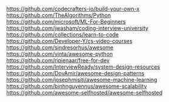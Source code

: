 https://github.com/codecrafters-io/build-your-own-x \
https://github.com/TheAlgorithms/Python \
https://github.com/microsoft/ML-For-Beginners \
https://github.com/jwasham/coding-interview-university \
https://github.com/collections/learn-to-code \
https://github.com/Developer-Y/cs-video-courses \
https://github.com/sindresorhus/awesome \
https://github.com/vinta/awesome-python \
https://github.com/ripienaar/free-for-dev \
https://github.com/InterviewReady/system-design-resources \
https://github.com/DovAmir/awesome-design-patterns \
https://github.com/josephmisiti/awesome-machine-learning \
https://github.com/binhnguyennus/awesome-scalability \
https://github.com/awesome-selfhosted/awesome-selfhosted